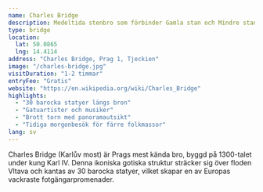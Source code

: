 ```yaml
---
name: Charles Bridge
description: Medeltida stenbro som förbinder Gamla stan och Mindre stan, känd för sina barocka statyer och gatuartister
type: bridge
location:
  lat: 50.0865
  lng: 14.4114
address: "Charles Bridge, Prag 1, Tjeckien"
image: "/charles-bridge.jpg"
visitDuration: "1-2 timmar"
entryFee: "Gratis"
website: "https://en.wikipedia.org/wiki/Charles_Bridge"
highlights:
  - "30 barocka statyer längs bron"
  - "Gatuartister och musiker"
  - "Brott torn med panoramautsikt"
  - "Tidiga morgonbesök för färre folkmassor"
lang: sv
---
```


Charles Bridge (Karlův most) är Prags mest kända bro, byggd på 1300-talet under kung Karl IV. Denna ikoniska gotiska struktur sträcker sig över floden Vltava och kantas av 30 barocka statyer, vilket skapar en av Europas vackraste fotgängarpromenader.